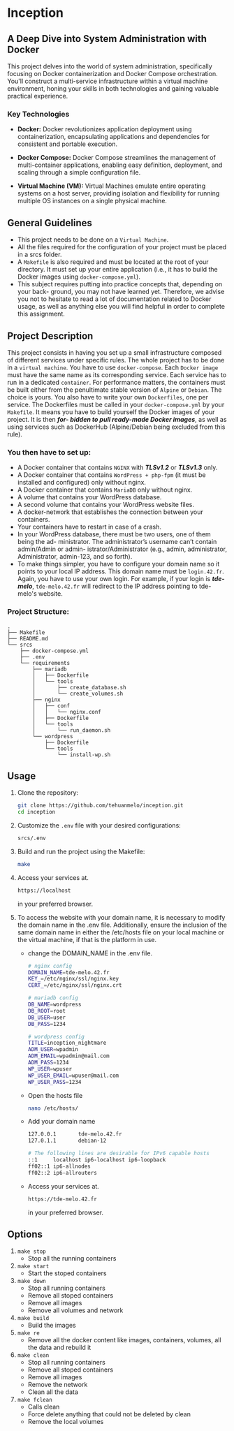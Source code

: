 # Inception

## A Deep Dive into System Administration with Docker

This project delves into the world of system administration, specifically focusing on Docker containerization and Docker Compose orchestration. You'll construct a multi-service infrastructure within a virtual machine environment, honing your skills in both technologies and gaining valuable practical experience.

### Key Technologies

* **Docker:** Docker revolutionizes application deployment using containerization, encapsulating applications and dependencies for consistent and portable execution.

* **Docker Compose:** Docker Compose streamlines the management of multi-container applications, enabling easy definition, deployment, and scaling through a simple configuration file.

* **Virtual Machine (VM):** Virtual Machines emulate entire operating systems on a host server, providing isolation and flexibility for running multiple OS instances on a single physical machine.

## General Guidelines

- This project needs to be done on a `Virtual Machine`.
- All the files required for the configuration of your project must be placed in a srcs
folder.
- A `Makefile` is also required and must be located at the root of your directory. It must set up your entire application (i.e., it has to build the Docker images using `docker-compose.yml`).
- This subject requires putting into practice concepts that, depending on your back- ground, you may not have learned yet. Therefore, we advise you not to hesitate to read a lot of documentation related to Docker usage, as well as anything else you will find helpful in order to complete this assignment.


## Project Description
This project consists in having you set up a small infrastructure composed of different services under specific rules. The whole project has to be done in a `virtual machine`. You have to use `docker-compose`.
Each `Docker image` must have the same name as its corresponding service.
Each service has to run in a dedicated `container`.
For performance matters, the containers must be built either from the penultimate stable version of `Alpine` or `Debian`. The choice is yours.
You also have to write your own `Dockerfiles`, one per service. The Dockerfiles must be called in your `docker-compose.yml` by your `Makefile`.
It means you have to build yourself the Docker images of your project. It is then ***for- bidden to pull ready-made Docker images***, as well as using services such as DockerHub (Alpine/Debian being excluded from this rule).


### You then have to set up:
- A Docker container that contains `NGINX` with ***TLSv1.2*** or ***TLSv1.3*** only.
- A Docker container that contains `WordPress + php-fpm` (it must be installed and configured) only without nginx.
- A Docker container that contains `MariaDB` only without nginx.
- A volume that contains your WordPress database.
- A second volume that contains your WordPress website files.
- A docker-network that establishes the connection between your containers. 
- Your containers have to restart in case of a crash.
- In your WordPress database, there must be two users, one of them being the ad- ministrator. The administrator’s username can’t contain admin/Admin or admin- istrator/Administrator (e.g., admin, administrator, Administrator, admin-123, and so forth).
- To make things simpler, you have to configure your domain name so it points to your local IP address.
This domain name must be `login.42.fr`. Again, you have to use your own login.
For example, if your login is ***tde-melo***, `tde-melo.42.fr` will redirect to the IP address pointing to tde-melo's website.


### Project Structure:

```
.
├── Makefile
├── README.md
└── srcs
    ├── docker-compose.yml
    ├── .env
    └── requirements
        ├── mariadb
        │   ├── Dockerfile
        │   └── tools
        │       ├── create_database.sh
        │       └── create_volumes.sh
        ├── nginx
        │   ├── conf
        │   │   └── nginx.conf
        │   ├── Dockerfile
        │   └── tools
        │       └── run_daemon.sh
        └── wordpress
            ├── Dockerfile
            └── tools
                └── install-wp.sh
```

## Usage
1. Clone the repository:
    ```bash
    git clone https://github.com/tehuanmelo/inception.git
    cd inception
    ```

2. Customize the `.env` file with your desired configurations:
    ```bash
    srcs/.env
    ```

3. Build and run the project using the Makefile:
    ```bash
    make
    ```
4. Access your services at.
    ```bash
    https://localhost
    ```
    in your preferred browser.

 5. To access the website with your domain name, it is necessary to modify the domain name in the .env file.  Additionally, ensure the inclusion of the same domain name in either the /etc/hosts file on your local machine or the virtual machine, if that is the platform in use.
    - change the DOMAIN_NAME in the .env file.
        ```bash
        # nginx config
        DOMAIN_NAME=tde-melo.42.fr
        KEY_=/etc/nginx/ssl/nginx.key
        CERT_=/etc/nginx/ssl/nginx.crt

        # mariadb config
        DB_NAME=wordpress
        DB_ROOT=root
        DB_USER=user
        DB_PASS=1234

        # wordpress config
        TITLE=inception_nightmare
        ADM_USER=wpadmin
        ADM_EMAIL=wpadmin@mail.com
        ADM_PASS=1234
        WP_USER=wpuser
        WP_USER_EMAIL=wpuser@mail.com
        WP_USER_PASS=1234
        ```
    - Open the hosts file
        ```bash
        nano /etc/hosts/
        ```
    - Add your domain name
        ```bash
        127.0.0.1       tde-melo.42.fr
        127.0.1.1       debian-12

        # The following lines are desirable for IPv6 capable hosts
        ::1     localhost ip6-localhost ip6-loopback
        ff02::1 ip6-allnodes
        ff02::2 ip6-allrouters
        ```
    - Access your services at.
        ```bash
        https://tde-melo.42.fr
        ```
        in your preferred browser.

## Options

1. ```make stop```
    - Stop all the running containers 
2. ```make start```
    - Start the stoped containers
3. ```make down```
    - Stop all running containers
    - Remove all stoped containers
    - Remove all images
    - Remove all volumes and network
4. ```make build```
    - Build the images
5. ```make re```
    - Remove all the docker content like images, containers, volumes, all the data and rebuild it
6. ```make clean```
    - Stop all running containers
    - Remove all stoped containers
    - Remove all images
    - Remove the network
    - Clean all the data
6. ```make fclean```
    - Calls clean
    - Force delete anything that could not be deleted by clean
    - Remove the local volumes



